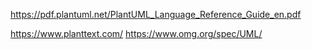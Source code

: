 https://pdf.plantuml.net/PlantUML_Language_Reference_Guide_en.pdf

https://www.planttext.com/
https://www.omg.org/spec/UML/